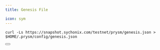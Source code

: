 ```yaml
---
title: Genesis File

icon: sym
---
```


<div class="code-block-wrapper">
  <pre><code>curl -Ls https://snapshot.sychonix.com/testnet/prysm/genesis.json > $HOME/.prysm/config/genesis.json</code></pre>
  <button class="copy-btn"><i class="fas fa-copy"></i></button>
</div>
